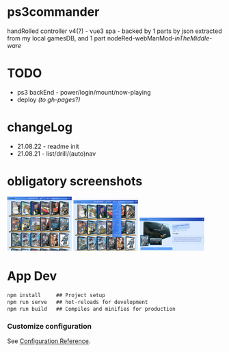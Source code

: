 # ps3commander
handRolled controller v4(?) - vue3 spa - backed by 1 parts by json extracted from my local gamesDB, and 1 part nodeRed-webManMod-_inTheMiddle-ware_

# TODO
- ps3 backEnd - power/login/mount/now-playing
- deploy _(to gh-pages?)_
# changeLog
- 21.08.22 - readme init
- 21.08.21 - list/drill/(auto)nav

# obligatory screenshots
<img src="src/assets/screen1.png?raw=true" style="width: 30%;">
<img src="src/assets/screen2.png?raw=true" style="width: 30%;">
<img src="src/assets/screen3.png?raw=true" style="width: 30%;">


# App Dev
```
npm install     ## Project setup
npm run serve   ## hot-reloads for development
npm run build   ## Compiles and minifies for production
```

### Customize configuration
See [Configuration Reference](https://cli.vuejs.org/config/).
